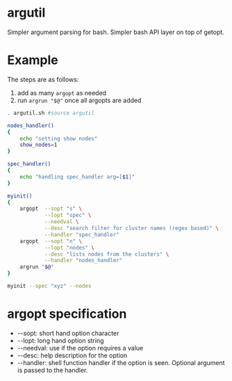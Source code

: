 # argutil
Simpler argument parsing for bash. Simpler bash API layer on top of getopt.

# Example

The steps are as follows:
1. add as many `argopt` as needed
2. run `argrun "$@"` once all argopts are added

```bash
. argutil.sh #source argutil

nodes_handler()
{
	echo "setting show nodes"
	show_nodes=1
}

spec_handler()
{
	echo "handling spec_handler arg=[$1]"
}

myinit()
{
	argopt 	--sopt "s" \
			--lopt "spec" \
			--needval \
			--desc "search filter for cluster names (regex based)" \
	    	--handler "spec_handler"
	argopt 	--sopt "n" \
			--lopt "nodes" \
			--desc "lists nodes from the clusters" \
			--handler "nodes_handler"
	argrun "$@"
}

myinit --spec "xyz" --nodes
```

# argopt specification

* --sopt: short hand option character
* --lopt: long hand option string
* --needval: use if the option requires a value
* --desc: help description for the option
* --handler: shell function handler if the option is seen. Optional argument is passed to the handler.

